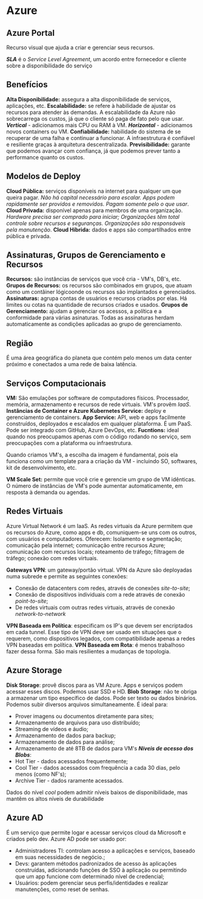 # Azure

## Azure Portal

Recurso visual que ajuda a criar e gerenciar seus recursos.

***SLA*** é o *Service Level Agreement*, um acordo entre fornecedor e cliente sobre a disponibilidade do serviço

## Benefícios

**Alta Disponibilidade:** assegura a alta disponibilidade de serviços, aplicações, etc.
**Escalabilidade:** se refere à habilidade de ajustar os recursos para atender às demandas. A escalabilidade da Azure não sobrecarrega os custos, já que o cliente só paga de fato pelo que usar. ***Vertical*** - adicionamos mais CPU ou RAM à VM. ***Horizontal*** - adicionamos novos containers ou VM.
**Confiabilidade:** habilidade do sistema de se recuperar de uma falha e continuar a funcionar. A infraestrutura é confiável e resiliente graças à arquitetura descentralizada.
**Previsibilidade:** garante que podemos avançar com confiança, já que podemos prever tanto a performance quanto os custos.

## Modelos de Deploy

**Cloud Pública:** serviços disponíveis na internet para qualquer um que queira pagar. *Não há capital necessário para escalar. Apps podem rapidamente ser providos e removidos. Pagam somente pelo o que usar*. **Cloud Privada:** disponível apenas para membros de uma organização. *Hardware precisa ser comprado para iniciar; Organizações têm total controle sobre recursos e seguranças. Organizações são responsáveis pela manutenção*. **Cloud Híbrida:** dados e apps são compartilhados entre pública e privada.

## Assinaturas, Grupos de Gerenciamento e Recursos

**Recursos:** são instâncias de serviços que você cria - VM's, DB's, etc.
**Grupos de Recursos:** os recursos são combinados em grupos, que atuam como um contâiner lógicoonde os recursos são implantados e gerenciados.
**Assinaturas:** agrupa contas de usuários e recursos criados por elas. Há limites ou cotas na quantidade de recursos criados e usados.
**Grupos de Gerenciamento:** ajudam a gerenciar os acessos, a política e a conformidade para várias asinaturas. Todas as assinaturas herdam automaticamente as condições aplicadas ao grupo de gerenciamento.

## Região

É uma área geográfica do planeta que contém pelo menos um data center próximo e conectados a uma rede de baixa latência.

## Serviços Computacionais

**VM:** São emulações por software de computadores físicos. Processador, memória, armazenamento e recursos de rede virtuais. VM's provêm *IaaS*.
**Instâncias de Container e Azure Kubernetes Service:** deploy e gerenciamento de containers.
**App Service:** API, web e apps facilmente construídos, deployados e escalados em qualquer plataforma. É um PaaS. Pode ser integrado com GitHub, Azure DevOps, etc.
**Fucntions:** ideal quando nos preocupamos apenas com o código rodando no serviço, sem preocupações com a plataforma ou infraestrutura.

Quando criamos VM's, a escolha da imagem é fundamental, pois ela funciona como um template para a criação da VM - incluindo SO, softwares, kit de desenvolvimento, etc.

**VM Scale Set:** permite que você crie e gerencie um grupo de VM idênticas. O número de instâncias de VM's pode aumentar automaticamente, em resposta à demanda ou agendas.

## Redes Virtuais

Azure Virtual Network é um IaaS. As redes virtuais da Azure permitem que os recursos do Azure, como apps e db, comuniquem-se uns com os outros, com usuários e computadores. Oferecem: Isolamento e segmentação; comunicação pela internet; comunicação entre recursos Azure; comunicação com recursos locais; roteamento de tráfego; filtragem de tráfego; conexão com redes virtuais.

**Gateways VPN**: um gateway/portão virtual. VPN da Azure são deployadas numa subrede e permite as seguintes conexões:

* Conexão de datacenters com redes, através de conexões *site-to-site*;
* Conexão de dispositivos individuais com a rede através de conexão *point-to-site*;
* De redes virtuais com outras redes virtuais, através de conexão *network-to-network*

**VPN Baseada em Política**: especificam os IP's que devem ser encriptados em cada tunnel. Esse tipo de VPN deve ser usado em situações que o requerem, como dispositivos legados, com compatibilidade apenas a redes VPN baseadas em política.
**VPN Baseada em Rota**: é menos trabalhoso fazer dessa forma. São mais resilientes a mudanças de topologia.

## Azure Storage

**Disk Storage**: provê discos para as VM Azure. Apps e serviços podem acessar esses discos. Podemos usar SSD e HD.
**Blob Storage**: não te obriga a armazenar um tipo específico de dados. Pode ser texto ou dados binários. Podemos subir diversos arquivos simultaneamente. É ideal para:

* Prover imagens ou documentos diretamente para sites;
* Armazenamento de arquivos para uso distribuído;
* Streaming de vídeos e áudio;
* Armazenamento de dados para backup;
* Armazenamento de dados para análise;
* Armazenamento de até 8TB de dados para VM's
***Níveis de acesso dos Blobs***:
* Hot Tier - dados acessados frequentemente;
* Cool Tier - dados acessados com frequência a cada 30 dias, pelo menos (como NF's);
* Archive Tier - dados raramente acessados.

Dados do nível *cool* podem admitir níveis baixos de disponibilidade, mas mantêm os altos níveis de durabilidade

## Azure AD
É um serviço que permite logar e acessar serviços cloud da Microsoft e criados pelo dev. Azure AD pode ser usado por:
 * Administradores TI: controlam acesso a aplicações e serviços, baseado em suas necessidades de negócio.;
 * Devs: garantem métodos padronizados de acesso às aplicações construídas, adicionando funções de SSO à aplicação ou permitindo que um app funcione com determinado nível de credencial;
 * Usuários: podem gerenciar seus perfis/identidades e realizar manutenções, como reset de senhas.

 